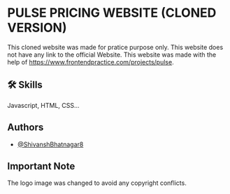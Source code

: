 # PULSE PRICING WEBSITE (CLONED VERSION)

This cloned website was made for pratice purpose only. This website does not have any link to the official Website. This website was made with the help of https://www.frontendpractice.com/projects/pulse. 


## 🛠 Skills
Javascript, HTML, CSS...


## Authors

- [@ShivanshBhatnagar8](https://github.com/ShivanshBhatnagar8)


## Important Note
The logo image was changed to avoid any copyright conflicts.
